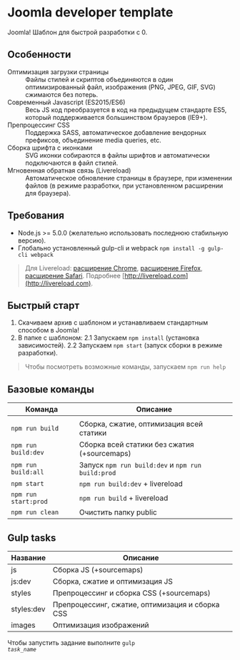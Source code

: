 # Joomla developer template

Joomla! Шаблон для быстрой разработки с 0.

## Особенности
<dl>
    <dt>Оптимизация загрузки страницы</dt>
    <dd>Файлы стилей и скриптов объединяются в один оптимизированный файл, изображения (PNG, JPEG, GIF, SVG) сжимаются без потерь.</dd>
    <dt>Современный Javascript (ES2015/ES6)</dt>
    <dd>Весь JS код преобразуется в код на предыдущем стандарте ES5, который поддерживается большинством браузеров (IE9+).</dd>
    <dt>Препроцессинг CSS</dt>
    <dd>Поддержка SASS, автоматическое добавление вендорных префиксов, объединение media queries, etc.</dd>
    <dt>Сборка шрифта c иконками</dt>
    <dd>SVG иконки собираются в файлы шрифтов и автоматически подключаются в файл стилей.</dd>
    <dt>Мгновенная обратная связь (Livereload)</dt>
    <dd>Автоматическое обновление страницы в браузере, при изменении файлов (в режиме разработки, при установленном расширении для браузера).</dd>
</dl>

## Требования

* Node.js >= 5.0.0 (желательно использовать последнюю стабильную версию).
* Глобально установленный gulp-cli и webpack ```npm install -g gulp-cli webpack```
> Для Livereload: [расширение Chrome](https://chrome.google.com/webstore/detail/livereload/jnihajbhpnppcggbcgedagnkighmdlei), [расширение Firefox](https://addons.mozilla.org/en-US/firefox/addon/livereload), [расширение Safari](http://download.livereload.com/2.1.0/LiveReload-2.1.0.safariextz).
    Подробнее [http://livereload.com](http://livereload.com).

## Быстрый старт

1. Скачиваем архив с шаблоном и устанавливаем стандартным способом в Joomla!
2. В папке с шаблоном:
    2.1 Запускаем ```npm install``` (установка зависимостей).
    2.2 Запускаем ```npm start``` (запуск сборки в режиме разработки).

> Чтобы посмотреть возможные команды, запускаем ```npm run help``` 


## Базовые команды

| Команда | Описание |
| --- | --- |
|  |  |
| ```npm run build``` | Сборка, сжатие, оптимизация всей статики |
| ```npm run build:dev``` | Сборка всей статики без сжатия (+sourcemaps) |
| ```npm run build:all``` | Запуск ```npm run build:dev``` и ```npm run build:prod``` |
| ```npm start``` | ```npm run build:dev``` + livereload |
| ```npm run start:prod``` | ```npm run build``` + livereload |
| ```npm run clean``` | Очистить папку public |

## Gulp tasks

| Название | Описание |
| --- | --- |
| js | Сборка JS (+sourcemaps) |
| js:dev | Сборка, сжатие и оптимизация JS |
| styles | Препроцессинг и сборка CSS (+sourcemaps) |
| styles:dev | Препроцессинг, сжатие, оптимизация и сборка CSS |
| images | Оптимизация изображений |

Чтобы запустить задание выполните <code>gulp <em>task_name</em></code>
